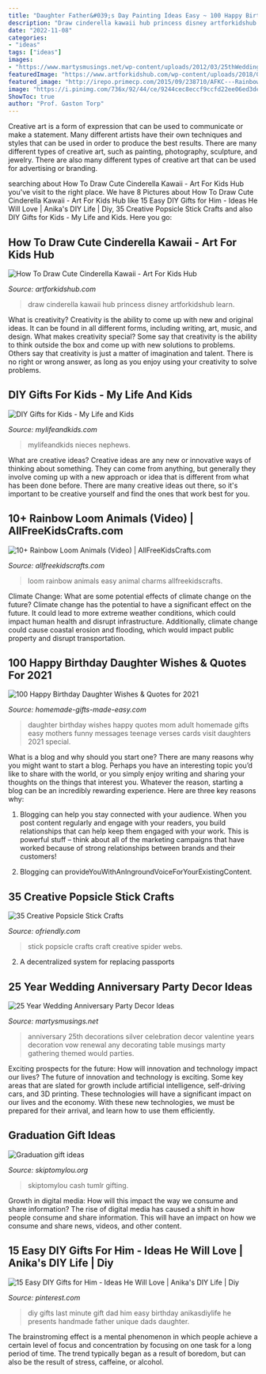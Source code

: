 ```yaml
---
title: "Daughter Father&#039;s Day Painting Ideas Easy ~ 100 Happy Birthday Daughter Wishes &amp; Quotes For 2021"
description: "Draw cinderella kawaii hub princess disney artforkidshub learn"
date: "2022-11-08"
categories:
- "ideas"
tags: ["ideas"]
images:
- "https://www.martysmusings.net/wp-content/uploads/2012/03/25thWeddingAnniv2.jpg"
featuredImage: "https://www.artforkidshub.com/wp-content/uploads/2018/08/how-to-draw-cinderella-cute-feature.jpg"
featured_image: "http://irepo.primecp.com/2015/09/238710/AFKC---Rainbow-Loom-Animals-to-Make-collage_ExtraLarge800_ID-1215893.jpg?v=1215893"
image: "https://i.pinimg.com/736x/92/44/ce/9244cec8eccf9ccfd22ee06ed3dea84d.jpg"
ShowToc: true
author: "Prof. Gaston Torp"
---
```



Creative art is a form of expression that can be used to communicate or make a statement. Many different artists have their own techniques and styles that can be used in order to produce the best results. There are many different types of creative art, such as painting, photography, sculpture, and jewelry. There are also many different types of creative art that can be used for advertising or branding.

	

		
searching about How To Draw Cute Cinderella Kawaii - Art For Kids Hub you've visit to the right place. We have 8 Pictures about How To Draw Cute Cinderella Kawaii - Art For Kids Hub like 15 Easy DIY Gifts for Him - Ideas He Will Love | Anika&#039;s DIY Life | Diy, 35 Creative Popsicle Stick Crafts and also DIY Gifts for Kids - My Life and Kids. Here you go:
		
    
## How To Draw Cute Cinderella Kawaii - Art For Kids Hub

<img loading=lazy src="https://www.artforkidshub.com/wp-content/uploads/2018/08/how-to-draw-cinderella-cute-feature.jpg" onerror="this.onerror=null;this.src='https://tse4.mm.bing.net/th?id=OIP.ldrACizX3ksUt026uNjEhQHaEK&amp;pid=15.1';" alt="How To Draw Cute Cinderella Kawaii - Art For Kids Hub">

_Source: artforkidshub.com_

>draw cinderella kawaii hub princess disney artforkidshub learn. 

	

What is creativity?
Creativity is the ability to come up with new and original ideas. It can be found in all different forms, including writing, art, music, and design. What makes creativity special? Some say that creativity is the ability to think outside the box and come up with new solutions to problems. Others say that creativity is just a matter of imagination and talent. There is no right or wrong answer, as long as you enjoy using your creativity to solve problems.

    
## DIY Gifts For Kids - My Life And Kids

<img loading=lazy src="https://mylifeandkids.com/wp-content/uploads/2014/11/diy-gifts-for-kids.png" onerror="this.onerror=null;this.src='https://tse1.mm.bing.net/th?id=OIP.GZALWel_8IOFi-LSqqaYzQHaPJ&amp;pid=15.1';" alt="DIY Gifts for Kids - My Life and Kids">

_Source: mylifeandkids.com_

>mylifeandkids nieces nephews. 

	

What are creative ideas?
Creative ideas are any new or innovative ways of thinking about something. They can come from anything, but generally they involve coming up with a new approach or idea that is different from what has been done before. There are many creative ideas out there, so it's important to be creative yourself and find the ones that work best for you.

    
## 10+ Rainbow Loom Animals (Video) | AllFreeKidsCrafts.com

<img loading=lazy src="http://irepo.primecp.com/2015/09/238710/AFKC---Rainbow-Loom-Animals-to-Make-collage_ExtraLarge800_ID-1215893.jpg?v=1215893" onerror="this.onerror=null;this.src='https://tse1.mm.bing.net/th?id=OIP.yX64MlDg8fR5CmKDXPZ82QHaLG&amp;pid=15.1';" alt="10+ Rainbow Loom Animals (Video) | AllFreeKidsCrafts.com">

_Source: allfreekidscrafts.com_

>loom rainbow animals easy animal charms allfreekidscrafts. 

	

Climate Change: What are some potential effects of climate change on the future?
Climate change has the potential to have a significant effect on the future. It could lead to more extreme weather conditions, which could impact human health and disrupt infrastructure. Additionally, climate change could cause coastal erosion and flooding, which would impact public property and disrupt transportation.

    
## 100 Happy Birthday Daughter Wishes &amp; Quotes For 2021

<img loading=lazy src="https://www.homemade-gifts-made-easy.com/image-files/birthday-wishes-for-daughter-mothers-treasure-600x900.jpg" onerror="this.onerror=null;this.src='https://tse2.mm.bing.net/th?id=OIP.M3r_FmbYJqIrdSrEJ1ZXfgHaLH&amp;pid=15.1';" alt="100 Happy Birthday Daughter Wishes &amp; Quotes for 2021">

_Source: homemade-gifts-made-easy.com_

>daughter birthday wishes happy quotes mom adult homemade gifts easy mothers funny messages teenage verses cards visit daughters 2021 special. 

	

What is a blog and why should you start one?
There are many reasons why you might want to start a blog. Perhaps you have an interesting topic you’d like to share with the world, or you simply enjoy writing and sharing your thoughts on the things that interest you. Whatever the reason, starting a blog can be an incredibly rewarding experience. Here are three key reasons why: 
1) Blogging can help you stay connected with your audience. When you post content regularly and engage with your readers, you build relationships that can help keep them engaged with your work. This is powerful stuff – think about all of the marketing campaigns that have worked because of strong relationships between brands and their customers! 

2) Blogging can provideYouWithAnIngroundVoiceForYourExistingContent.

    
## 35 Creative Popsicle Stick Crafts

<img loading=lazy src="http://ofriendly.com/wp-content/uploads/2017/06/popsicle-stick-diy/5-popsicle-stick-craft-ideas-tutorials.jpg" onerror="this.onerror=null;this.src='https://tse2.mm.bing.net/th?id=OIP.WcwYGbiHnuslZozI7nZCVwAAAA&amp;pid=15.1';" alt="35 Creative Popsicle Stick Crafts">

_Source: ofriendly.com_

>stick popsicle crafts craft creative spider webs. 

	

2. A decentralized system for replacing passports 

    
## 25 Year Wedding Anniversary Party Decor Ideas

<img loading=lazy src="https://www.martysmusings.net/wp-content/uploads/2012/03/25thWeddingAnniv2.jpg" onerror="this.onerror=null;this.src='https://tse1.mm.bing.net/th?id=OIP.YDBGvrKmdBiLqePJOyPpPAHaLH&amp;pid=15.1';" alt="25 Year Wedding Anniversary Party Decor Ideas">

_Source: martysmusings.net_

>anniversary 25th decorations silver celebration decor valentine years decoration vow renewal any decorating table musings marty gathering themed would parties. 

	

Exciting prospects for the future: How will innovation and technology impact our lives?
The future of innovation and technology is exciting. Some key areas that are slated for growth include artificial intelligence, self-driving cars, and 3D printing. These technologies will have a significant impact on our lives and the economy. With these new technologies, we must be prepared for their arrival, and learn how to use them efficiently.

    
## Graduation Gift Ideas

<img loading=lazy src="https://www.skiptomylou.org/wp-content/uploads/2013/05/money-gift-ideas1-1024x1024-1.jpg" onerror="this.onerror=null;this.src='https://tse1.mm.bing.net/th?id=OIP.L7J0TlM66Kn3U0YG3TzThwHaHa&amp;pid=15.1';" alt="Graduation gift ideas">

_Source: skiptomylou.org_

>skiptomylou cash tumlr gifting. 

	

Growth in digital media: How will this impact the way we consume and share information?
The rise of digital media has caused a shift in how people consume and share information. This will have an impact on how we consume and share news, videos, and other content.

    
## 15 Easy DIY Gifts For Him - Ideas He Will Love | Anika&#039;s DIY Life | Diy

<img loading=lazy src="https://i.pinimg.com/736x/92/44/ce/9244cec8eccf9ccfd22ee06ed3dea84d.jpg" onerror="this.onerror=null;this.src='https://tse3.mm.bing.net/th?id=OIP.u5DfRy6b1pMDpOAQrDJ6ugHaL5&amp;pid=15.1';" alt="15 Easy DIY Gifts for Him - Ideas He Will Love | Anika&#039;s DIY Life | Diy">

_Source: pinterest.com_

>diy gifts last minute gift dad him easy birthday anikasdiylife he presents handmade father unique dads daughter. 

	

The brainstroming effect is a mental phenomenon in which people achieve a certain level of focus and concentration by focusing on one task for a long period of time. The trend typically began as a result of boredom, but can also be the result of stress, caffeine, or alcohol.

